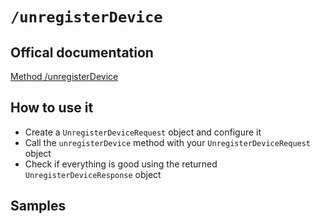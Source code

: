 # `/unregisterDevice`

## Offical documentation

[Method /unregisterDevice](http://www.pushwoosh.com/programming-push-notification/pushwoosh-push-notification-remote-api/#PushserviceAPI-MethodUnregister)

## How to use it

 * Create a `UnregisterDeviceRequest` object and configure it
 * Call the `unregisterDevice` method with your `UnregisterDeviceRequest` object
 * Check if everything is good using the returned `UnregisterDeviceResponse` object

## Samples
 
```php

```
